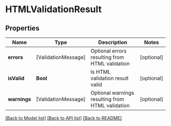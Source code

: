# HTMLValidationResult

## Properties
Name | Type | Description | Notes
------------ | ------------- | ------------- | -------------
**errors** | [ValidationMessage] | Optional errors resulting from HTML validation | [optional] 
**isValid** | **Bool** | Is HTML validation result valid | [optional] 
**warnings** | [ValidationMessage] | Optional warnings resulting from HTML validation | [optional] 

[[Back to Model list]](../README.md#documentation-for-models) [[Back to API list]](../README.md#documentation-for-api-endpoints) [[Back to README]](../README.md)


